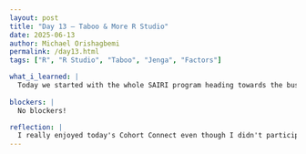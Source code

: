 ```yaml
---
layout: post
title: "Day 13 – Taboo & More R Studio"
date: 2025-06-13
author: Michael Orishagbemi
permalink: /day13.html
tags: ["R", "R Studio", "Taboo", "Jenga", "Factors"]

what_i_learned: |
  Today we started with the whole SAIRI program heading towards the business hall we always meet in. We met up with out coordinators and they asked us to summarize what we've been doing this week. After that we talked about things we could do as a group like go to NASA, go hiking, or just eating food while doing team activites like we did the first day. After the discussion we played some fun games of Taboo and Jenga and afterwards we were introduced to the application Overleaf which we will be using to build the research paper we'll be turning in at the end of this program. After Lunch, I went back to my Research Lab where I continued learning more about R Studio. In particular, I learned the various data formats in R (vectors, matrices, arrays, lists, dataframes) and how I can change the data found in them to another type through coercion. I learned how to use Factors so that I can be able to label my data, and I ended the day with learning about the various functions I can use to enter data such as seq() which gives a list of integers depending on the value and scan() which lets you enter integers and have them be converted into an array/list.
 
blockers: |
  No blockers!

reflection: |
  I really enjoyed today's Cohort Connect even though I didn't participate in the games. Its just nice to see other faces and be out of the lab once in a while. I wonder how things like field trips will work if we actually get to go on some, will they be a whole day affair? I think that would be pretty cool. With Overleaf, I wonder when or how we will be using it, will it be the coordinators that direct us or will or mentors decide what we will be doing in it? I'm just curious. The lessons covered in R Studio were both informative and a good review, I wasn't actually sure the difference between things like vectors and lists and I learned about more distinct characteristics of other data structures such as matrices always being 2D (at least in R).
---
```

